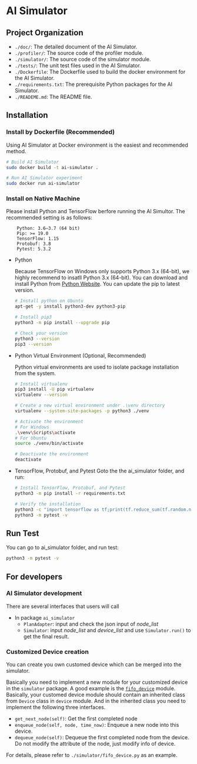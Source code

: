 # AI Simulator

## Project Organization

* `./doc/`: The detailed document of the AI Simulator.
* `./profiler/`: The source code of the profiler module.
* `./simulator/`: The source code of the simulator module.
* `./tests/`: The unit test files used in the AI Simulator.
* `./Dockerfile`: The Dockerfile used to build the docker environment for the AI Simulator.
* `./requirements.txt`: The prerequisite Python packages for the AI Simulator.
* `./READEME.md`: The README file.

## Installation

### Install by Dockerfile (Recommended)

Using AI Simulator at Docker environment is the easiest and recommended method.
```bash
# Build AI Simulator
sudo docker build -t ai-simulator .

# Run AI Simulator experiment
sudo docker run ai-simulator
```

### Install on Native Machine

Please install Python and TensorFlow berfore running the AI Simultor. The recommended setting is as follows:

```text
    Python: 3.6–3.7 (64 bit)
    Pip: >= 19.0
    TensorFlow: 1.15
    Protobuf: 3.8
    Pytest: 5.3.2
```
- Python

    Because TensorFlow on Windows only supports Python 3.x (64-bit), we highly recommend to insatll Python 3.x (64-bit). You can download and install Python from [Python Website](https://www.python.org/). You can update the pip to latest version.

    ```bash
    # Install python on Ubuntu
    apt-get -y install python3-dev python3-pip

    # Install pip3
    python3 -m pip install --upgrade pip

    # Check your version
    python3 --version
    pip3 --version
    ```

- Python Virtual Environment (Optional, Recommended)

    Python virtual environments are used to isolate package installation from the system.

    ```bash
    # Install virtualenv
    pip3 install -U pip virtualenv
    virtualenv --version

    # Create a new virtual environment under .\venv directory
    virtualenv --system-site-packages -p python3 ./venv

    # Activate the environment
    # For Windows
    .\venv\Scripts\activate
    # For Ubuntu
    source ./venv/bin/activate

    # Deactivate the environment
    deactivate
    ```

- TensorFlow, Protobuf, and Pytest
    Goto the the ai_simulator folder, and run:

    ```bash
    # Install TensorFlow, Protobuf, and Pytest
    python3 -m pip install -r requirements.txt

    # Verify the installation
    python3 -c "import tensorflow as tf;print(tf.reduce_sum(tf.random.normal([1000, 1000])))"
    python3 -m pytest -v
    ```

## Run Test

You can go to ai_simulator folder, and run test:

```bash
python3 -m pytest -v
```

## For developers

### AI Simulator development
There are several interfaces that users will call

- In package `ai_simulator`
  - `PlanAdapter`: input and check the json input of *node_list*
  - `Simulator`: input *node_list* and *device_list* and use `Simulator.run()` to get the final result.


### Customized Device creation
You can create you own customed device which can be merged into the simulator.

Basically you need to implement a new module for your customized device in the `simulator` package. A good example is the [`fifo_device`](https://msrasrg.visualstudio.com/SuperScaler/_git/SuperScaler?path=%2Fai_simulator%2Fsimulator%2Ffifo_device.py&version=GBdev&_a=contents) module. Basically, your customed device module should contain an inherited class from `Device` class in `device` module. And in the inherited class you need to implement the following three interfaces.
- `get_next_node(self)`: Get the first completed node
- `enqueue_node(self, node, time_now)`: Enqueue a new node into this device.
- `dequeue_node(self)`: Dequeue the first completed node from the device. Do not modify the attribute of the node, just modify info of device.

For details, please refer to `./simulator/fifo_device.py` as an example.
